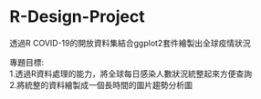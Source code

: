 # R-Design-Project 
透過R COVID-19的開放資料集結合ggplot2套件繪製出全球疫情狀況  

專題目標:  
1.透過R資料處理的能力，將全球每日感染人數狀況統整起來方便查詢  
2.將統整的資料繪製成一個長時間的圖片趨勢分析圖
